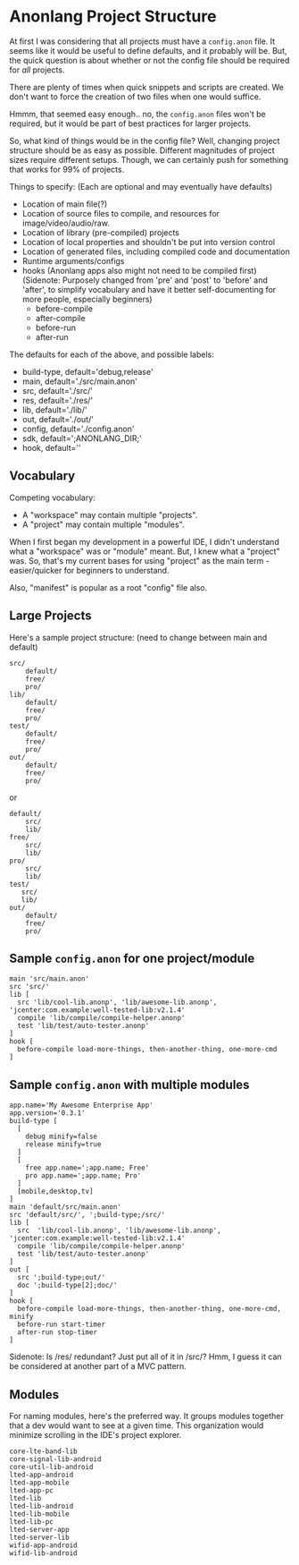 # Anonlang Project Structure #

At first I was considering that all projects must have a `config.anon` file. It seems like it would be useful to define defaults, and it probably will be. But, the quick question is about whether or not the config file should be required for *all* projects.

There are plenty of times when quick snippets and scripts are created. We don't want to force the creation of two files when one would suffice.

Hmmm, that seemed easy enough.. no, the `config.anon` files won't be required, but it would be part of best practices for larger projects.

So, what kind of things would be in the config file? Well, changing project structure should be as easy as possible. Different magnitudes of project sizes require different setups. Though, we can certainly push for something that works for 99% of projects.

Things to specify: (Each are optional and may eventually have defaults)

- Location of main file(?)
- Location of source files to compile, and resources for image/video/audio/raw.
- Location of library (pre-compiled) projects
- Location of local properties and shouldn't be put into version control
- Location of generated files, including compiled code and documentation
- Runtime arguments/configs
- hooks (Anonlang apps also might not need to be compiled first) (Sidenote: Purposely changed from 'pre' and 'post' to 'before' and 'after', to simplify vocabulary and have it better self-documenting for more people, especially beginners)
  - before-compile
  - after-compile
  - before-run
  - after-run

The defaults for each of the above, and possible labels:

- build-type, default='debug,release'
- main, default='./src/main.anon'
- src, default='./src/'
- res, default='./res/'
- lib, default='./lib/'
- out, default='./out/'
- config, default='./config.anon'
- sdk, default=';ANONLANG_DIR;'
- hook, default=''


## Vocabulary ##

Competing vocabulary:

- A "workspace" may contain multiple "projects".
- A "project" may contain multiple "modules".

When I first began my development in a powerful IDE, I didn't understand what a "workspace" was or "module" meant. But, I knew what a "project" was. So, that's my current bases for using "project" as the main term - easier/quicker for beginners to understand.

Also, "manifest" is popular as a root "config" file also.


## Large Projects ##


Here's a sample project structure: (need to change between main and default)

    src/
        default/
        free/
        pro/
    lib/
        default/
        free/
        pro/
    test/
        default/
        free/
        pro/
    out/
        default/
        free/
        pro/

or

    default/
        src/
        lib/
    free/
        src/
        lib/
    pro/
        src/
        lib/
    test/
       src/
       lib/
    out/
        default/
        free/
        pro/



## Sample `config.anon` for one project/module ##

    main 'src/main.anon'
    src 'src/'
    lib [
      src 'lib/cool-lib.anonp', 'lib/awesome-lib.anonp', 'jcenter:com.example:well-tested-lib:v2.1.4'
      compile 'lib/compile/compile-helper.anonp'
      test 'lib/test/auto-tester.anonp'
    ]
    hook [
      before-compile load-more-things, then-another-thing, one-more-cmd
    ]



## Sample `config.anon` with multiple modules ##

    app.name='My Awesome Enterprise App'
    app.version='0.3.1'
    build-type [
      [
        debug minify=false
        release minify=true
      ]
      [
        free app.name=';app.name; Free'
        pro app.name=';app.name; Pro'
      ]
      [mobile,desktop,tv]
    ]
    main 'default/src/main.anon'
    src 'default/src/', ';build-type;/src/'
    lib [
      src  'lib/cool-lib.anonp', 'lib/awesome-lib.anonp', 'jcenter:com.example:well-tested-lib:v2.1.4'
      compile 'lib/compile/compile-helper.anonp'
      test 'lib/test/auto-tester.anonp'
    ]
    out [
      src ';build-type;out/'
      doc ';build-type[2];doc/'
    ]
    hook [
      before-compile load-more-things, then-another-thing, one-more-cmd, minify
      before-run start-timer
      after-run stop-timer
    ]

Sidenote: Is /res/ redundant? Just put all of it in /src/? Hmm, I guess it can be considered at another part of a MVC pattern.



## Modules ##
For naming modules, here's the preferred way. It groups modules together that a dev would want to see at a given time. This organization would minimize scrolling in the IDE's project explorer.

    core-lte-band-lib
    core-signal-lib-android
    core-util-lib-android
    lted-app-android
    lted-app-mobile
    lted-app-pc
    lted-lib
    lted-lib-android
    lted-lib-mobile
    lted-lib-pc
    lted-server-app
    lted-server-lib
    wifid-app-android
    wifid-lib-android
